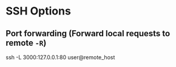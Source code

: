 # SSH Options

## Port forwarding (Forward local requests to remote `-R`)
ssh -L 3000:127.0.0.1:80 user@remote_host
